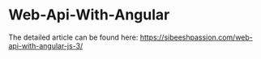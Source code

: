 # Web-Api-With-Angular

The detailed article can be found here: https://sibeeshpassion.com/web-api-with-angular-js-3/
